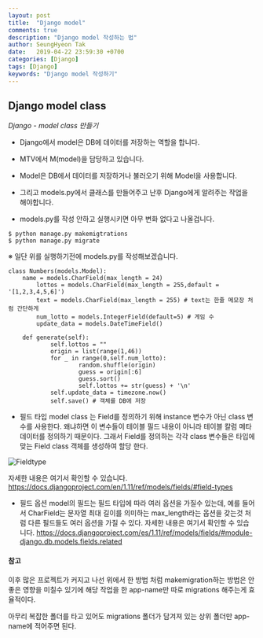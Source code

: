 ```yaml
---
layout: post
title:  "Django model"
comments: true
description: "Django model 작성하는 법"
author: SeungHyeon Tak
date:   2019-04-22 23:59:30 +0700
categories: [Django]
tags: [Django]
keywords: "Django model 작성하기"
---
```

## Django model class

*Django - model class 만들기*

* Django에서 model은 DB에 데이터를 저장하는 역할을 합니다.
* MTV에서 M(model)을 담당하고 있습니다.
* Model은 DB에서 데이터를 저장하거나 불러오기 위해 Model을 사용합니다.
* 그리고 models.py에서 클래스를 만들어주고 난후 Django에게 알려주는 작업을 해야합니다.

* models.py를 작성 안하고 실행시키면 아무 변화 없다고 나올겁니다.

```
$ python manage.py makemigtrations
$ python manage.py migrate
```

※ 일단 위를 실행하기전에 models.py를 작성해보겠습니다.

```
class Numbers(models.Model):
	name = models.CharField(max_length = 24)
    	lottos = models.CharField(max_length = 255,default = '[1,2,3,4,5,6]')
    	text = models.CharField(max_length = 255) # text는 한줄 메모장 처럼 간단하게
    	num_lotto = models.IntegerField(default=5) # 게임 수
    	update_data = models.DateTimeField()

	def generate(self):
        	self.lottos = ""
        	origin = list(range(1,46))
        	for _ in range(0,self.num_lotto):
            		random.shuffle(origin)
            		guess = origin[:6]
            		guess.sort()
            		self.lottos += str(guess) + '\n'
        	self.update_data = timezone.now()
        	self.save() # 객체를 DB에 저장

```
* 필드 타입
model class 는 Field를 정의하기 위해 instance 변수가 아닌 class 변수를 사용한다.
왜냐하면 이 변수들이 테이블 필드 내용이 아니라 테이블 칼럼 메타 데이터를 정의하기 때문이다.
그래서 Field를 정의하는 각각 class 변수들은 타입에 맞는 Field class 객체를 생성하여 할당 한다.

![Fieldtype](https://user-images.githubusercontent.com/46446165/57124044-17622580-6dbf-11e9-97a0-6b9128e35f91.png)

자세한 내용은 여기서 확인할 수 있습니다.
<https://docs.djangoproject.com/en/1.11/ref/models/fields/#field-types>

* 필드 옵션
model의 필드는 필드 타입에 따라 여러 옵션을 가질수 있는데, 예를 들어서 CharField는 문자열 최대 길이를 의미하는 max_length라는 옵션을 갖는것 처럼 다른 필드들도 여러 옵션을 가질 수 있다. 
자세한 내용은 여기서 확인할 수 있습니다.
<https://docs.djangoproject.com/es/1.11/ref/models/fields/#module-django.db.models.fields.related>


#### 참고

이후 많은 프로젝트가 커지고 나선 위에서 한 방법 처럼 makemigration하는 방법은 안좋은 영향을 미칠수 있기에 해당 작업을 한 app-name만 따로 migrations 해주는게 효율적이다. 

아무리 복잡한 폴더를 타고 있어도 migrations 폴더가 담겨져 있는 상위 폴더만 app-name에 적어주면 된다.